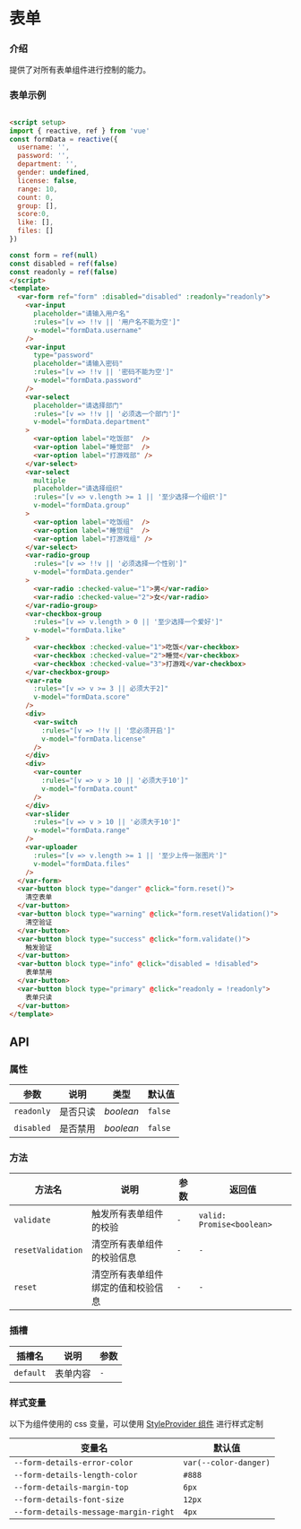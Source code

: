 # 表单

### 介绍

提供了对所有表单组件进行控制的能力。


### 表单示例

```html

<script setup>
import { reactive, ref } from 'vue'
const formData = reactive({
  username: '',
  password: '',
  department: '',
  gender: undefined,
  license: false,
  range: 10,
  count: 0,
  group: [],
  score:0,
  like: [],
  files: []
})

const form = ref(null)
const disabled = ref(false)
const readonly = ref(false)
</script>
<template>
  <var-form ref="form" :disabled="disabled" :readonly="readonly">
    <var-input
      placeholder="请输入用户名"
      :rules="[v => !!v || '用户名不能为空']"
      v-model="formData.username"
    />
    <var-input
      type="password"
      placeholder="请输入密码"
      :rules="[v => !!v || '密码不能为空']"
      v-model="formData.password"
    />
    <var-select
      placeholder="请选择部门"
      :rules="[v => !!v || '必须选一个部门']"
      v-model="formData.department"
    >
      <var-option label="吃饭部"  />
      <var-option label="睡觉部"  />
      <var-option label="打游戏部" />
    </var-select>
    <var-select
      multiple
      placeholder="请选择组织"
      :rules="[v => v.length >= 1 || '至少选择一个组织']"
      v-model="formData.group"
    >
      <var-option label="吃饭组"  />
      <var-option label="睡觉组"  />
      <var-option label="打游戏组" />
    </var-select>
    <var-radio-group
      :rules="[v => !!v || '必须选择一个性别']"
      v-model="formData.gender"
    >
      <var-radio :checked-value="1">男</var-radio>
      <var-radio :checked-value="2">女</var-radio>
    </var-radio-group>
    <var-checkbox-group
      :rules="[v => v.length > 0 || '至少选择一个爱好']"
      v-model="formData.like"
    >
      <var-checkbox :checked-value="1">吃饭</var-checkbox>
      <var-checkbox :checked-value="2">睡觉</var-checkbox>
      <var-checkbox :checked-value="3">打游戏</var-checkbox>
    </var-checkbox-group>
    <var-rate
      :rules="[v => v >= 3 || 必须大于2]"
      v-model="formData.score"
    />
    <div>
      <var-switch
        :rules="[v => !!v || '您必须开启']"
        v-model="formData.license"
      />
    </div>
    <div>
      <var-counter
        :rules="[v => v > 10 || '必须大于10']"
        v-model="formData.count"
      />
    </div>
    <var-slider
      :rules="[v => v > 10 || '必须大于10']"
      v-model="formData.range"
    />
    <var-uploader
      :rules="[v => v.length >= 1 || '至少上传一张图片']"
      v-model="formData.files"
    />
  </var-form>
  <var-button block type="danger" @click="form.reset()">
    清空表单
  </var-button>
  <var-button block type="warning" @click="form.resetValidation()">
    清空验证
  </var-button>
  <var-button block type="success" @click="form.validate()">
    触发验证
  </var-button>
  <var-button block type="info" @click="disabled = !disabled">
    表单禁用
  </var-button>
  <var-button block type="primary" @click="readonly = !readonly">
    表单只读
  </var-button>
</template>
```

## API

### 属性

| 参数 | 说明 | 类型 | 默认值 |
| --- | --- | --- | --- |
| `readonly` | 是否只读 | _boolean_ | `false` |
| `disabled` | 是否禁用 | _boolean_ | `false` |

### 方法

| 方法名 | 说明 | 参数 | 返回值 |
| --- | --- | --- | --- |
| `validate` | 触发所有表单组件的校验 | `-` | `valid: Promise<boolean>` |
| `resetValidation` | 清空所有表单组件的校验信息 | `-` | `-` |
| `reset` | 清空所有表单组件绑定的值和校验信息 | `-` | `-` |

### 插槽

| 插槽名 | 说明 | 参数 |
| --- | --- | --- |
| `default` | 表单内容 | `-` |

### 样式变量
以下为组件使用的 css 变量，可以使用 [StyleProvider 组件](#/zh-CN/style-provider) 进行样式定制

| 变量名 | 默认值 |
| --- | --- |
| `--form-details-error-color` | `var(--color-danger)` |
| `--form-details-length-color` | `#888` |
| `--form-details-margin-top` | `6px` |
| `--form-details-font-size` | `12px` |
| `--form-details-message-margin-right` | `4px` |
